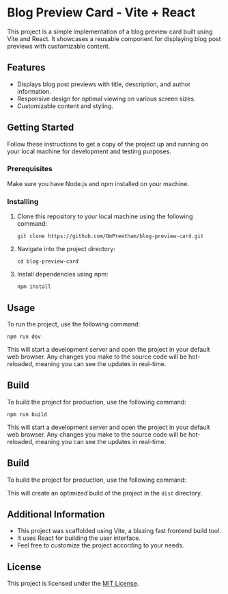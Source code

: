 # Blog Preview Card - Vite + React

This project is a simple implementation of a blog preview card built using Vite and React. It showcases a reusable component for displaying blog post previews with customizable content.

## Features

- Displays blog post previews with title, description, and author information.
- Responsive design for optimal viewing on various screen sizes.
- Customizable content and styling.

## Getting Started

Follow these instructions to get a copy of the project up and running on your local machine for development and testing purposes.

### Prerequisites

Make sure you have Node.js and npm installed on your machine.

### Installing

1. Clone this repository to your local machine using the following command:

   ```
   git clone https://github.com/OmPreetham/blog-preview-card.git
   ```

1. Navigate into the project directory:

   ```
   cd blog-preview-card
   ```

1. Install dependencies using npm:

   ```
   npm install
   ```

## Usage

To run the project, use the following command:

```
npm run dev
```

This will start a development server and open the project in your default web browser. Any changes you make to the source code will be hot-reloaded, meaning you can see the updates in real-time.

## Build

To build the project for production, use the following command:

```
npm run build
```

This will start a development server and open the project in your default web browser. Any changes you make to the source code will be hot-reloaded, meaning you can see the updates in real-time.

## Build

To build the project for production, use the following command:

This will create an optimized build of the project in the `dist` directory.

## Additional Information

- This project was scaffolded using Vite, a blazing fast frontend build tool.
- It uses React for building the user interface.
- Feel free to customize the project according to your needs.

## License

This project is licensed under the [MIT License](LICENSE).
